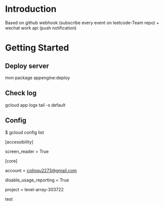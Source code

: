 
# Introduction

Based on github webhook (subscribe every event on leetcode-Team repo) + wechat work api (push notification)


# Getting Started

## Deploy server
mvn package appengine:deploy

## Check log
gcloud app logs tail -s default

## Config
$ gcloud config list

[accessibility]

screen_reader = True

[core]

account = colinqu2273@gmail.com

disable_usage_reporting = True

project = level-array-303722

test


